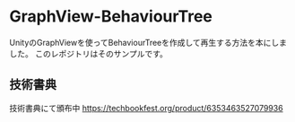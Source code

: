 # GraphView-BehaviourTree

UnityのGraphViewを使ってBehaviourTreeを作成して再生する方法を本にしました。
このレポジトリはそのサンプルです。

## 技術書典
技術書典にて頒布中
https://techbookfest.org/product/6353463527079936

